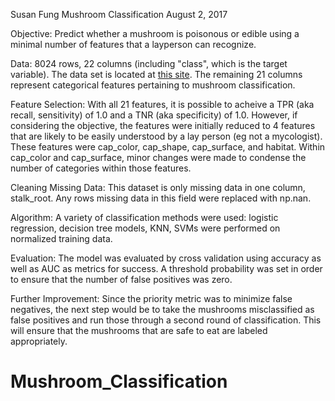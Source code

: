 Susan Fung
Mushroom Classification
August 2, 2017

Objective:
Predict whether a mushroom is poisonous or edible using a minimal number of features that a layperson can recognize.

Data:
8024 rows, 22 columns (including "class", which is the target variable). The data set is located at [this site](https://archive.ics.uci.edu/ml/datasets/Mushroom). The remaining 21 columns represent categorical features pertaining to mushroom classification. 

Feature Selection:
With all 21 features, it is possible to acheive a TPR (aka recall, sensitivity) of 1.0 and a TNR (aka specificity)
of 1.0. However, if considering the objective, the features were initially reduced to 4 features that are likely to be easily understood by a lay person (eg not a mycologist). These features were cap_color, cap_shape, cap_surface, and habitat. Within cap_color and cap_surface, minor changes were made to condense the number of categories within those features.  

Cleaning Missing Data:
This dataset is only missing data in one column, stalk_root. Any rows missing data in this field were replaced with np.nan.

Algorithm:
A variety of classification methods were used: logistic regression, decision tree models, KNN, SVMs were performed on normalized training data.

Evaluation:
The model was evaluated by cross validation using accuracy as well as AUC as metrics for success. A threshold probability was set in order to ensure that the number of false positives was zero.  

Further Improvement:
Since the priority metric was to minimize false negatives, the next step would be to take the mushrooms misclassified as false positives and run those through a second round of classification. This will ensure that the mushrooms that are safe to eat are labeled appropriately. 
# Mushroom_Classification
